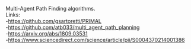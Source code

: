 Multi-Agent Path Finding algorithms.\
Links: \
  -https://github.com/gsartoretti/PRIMAL \
  -https://github.com/atb033/multi_agent_path_planning \
  -https://arxiv.org/abs/1809.03531 \
  -https://www.sciencedirect.com/science/article/pii/S0004370214001386 

